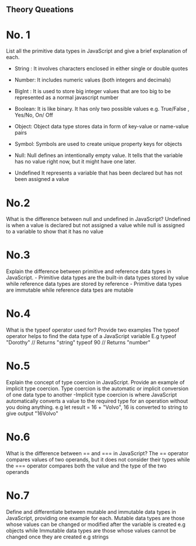 ## Theory Queations

# No. 1
 List all the primitive data types in JavaScript and give a brief explanation of each.

- String : 
    It involves characters enclosed in either single or double quotes

- Number:
    It includes numeric values (both integers and decimals)

- BigInt : 
    It is used to store big integer values that are too big to be represented as a normal javascript number

- Boolean: 
    It is like binary. It has only two possible values e.g. True/False , Yes/No, On/ Off

- Object:
    Object data type stores data in form of key-value or name-value pairs

- Symbol:
    Symbols are used to create unique property keys for objects

- Null:
    Null defines an intentionally empty value. It tells that the variable has no value right now, but it might have one later.

- Undefined
    It represents a variable that has been declared but has not been assigned a value



# No.2
 What is the difference between null and undefined in JavaScript?
    Undefined is when a value is declared but not assigned a value while  null is assigned to a variable to show that it has no value


# No.3
 Explain the difference between primitive and reference data types in JavaScript.
    - Primitive data types are the built-in data types stored by value while reference data types are stored by reference
    - Primitive data types are immutable while reference data tpes are mutable

# No.4
 What is the typeof operator used for? Provide two examples
    The typeof operator helps to find the data type of a JavaScript variable
    E.g typeof "Dorothy"     // Returns "string"
        typeof 90            // Returns "number"


# No.5
 Explain the concept of type coercion in JavaScript. Provide an example of implicit type coercion.
    Type coercion is the automatic or implicit conversion of one data type to another
    -Implicit type coercion is where JavaScript automatically converts a value to the required type for an operation without you doing anything.
    e.g let result = 16 + "Volvo", 16 is converted to string to give output "16Volvo"

# No.6
 What is the difference between == and === in JavaScript?
    The == operator compares values of two operands, but it does not consider their types
                    while  
    the === operator compares both the value and the type of the two operands


# No.7
Define and differentiate between mutable and immutable data types in JavaScript, providing one example for each.
    Mutable data types are those whose values can be changed or modified after the variable is created e.g objects
                    while
    Immutable data types are those whose values cannot be changed once they are created e.g strings 
    
